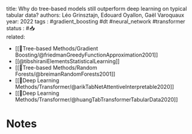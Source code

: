 
title: Why do tree-based models still outperform deep learning on typical tabular data?
authors: Léo Grinsztajn, Edouard Oyallon, Gaël Varoquaux
year: 2022
tags :  #gradient_boosting  #dt #neural_network #transformer
status : #📥  
related: 
- [[🎄Tree-based Methods/Gradient Boosting/@friedmanGreedyFunctionApproximation2001]]
- [[@tibshiraniElementsStatisticalLearning]]
- [[🎄Tree-based Methods/Random Forests/@breimanRandomForests2001]]
- [[🧠Deep Learning Methods/Transformer/@arikTabNetAttentiveInterpretable2020]]
- [[🧠Deep Learning Methods/Transformer/@huangTabTransformerTabularData2020]]

# Notes
